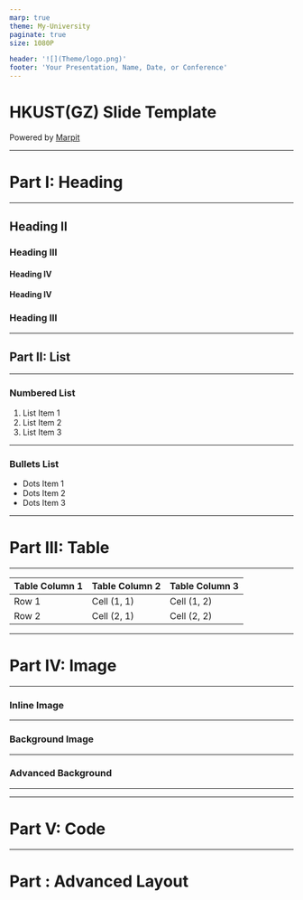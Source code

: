 ```yaml
---
marp: true
theme: My-University
paginate: true
size: 1080P

header: '![](Theme/logo.png)'
footer: 'Your Presentation, Name, Date, or Conference'
---
```

<!-- 
_backgroundImage: url('Image/background.png')
_footer: ''
_paginate: false
-->

# HKUST(GZ) Slide Template


Powered by [Marpit](https://marpit.marp.app/)

---
# Part I: Heading

---
## Heading II 
### Heading III
#### Heading IV
#### Heading IV
### Heading III

---
## Part II: List

---
### Numbered List
1. List Item 1
2. List Item 2
3. List Item 3

---
### Bullets List
- Dots Item 1
- Dots Item 2
- Dots Item 3

---
# Part III: Table

---

|  Table Column 1  |  Table Column 2 | Table Column 3 |
|------------------|-----------------|----------------|
|      Row 1       | Cell (1, 1)     |  Cell (1, 2)   |
|      Row 2       | Cell (2, 1)     |  Cell (2, 2)   |

---
# Part IV: Image

---
### Inline Image

---
### Background Image

---
### Advanced Background

---


---
# Part V: Code


---
# Part : Advanced Layout